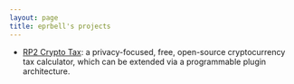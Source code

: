 ```yaml
---
layout: page
title: eprbell's projects
---
```


- <a href="https://github.com/{{ site.twitter_username }}/RP2">RP2 Crypto Tax</a>: a privacy-focused, free, open-source cryptocurrency tax calculator, which can be extended via a programmable plugin architecture.